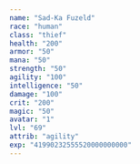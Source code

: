 ```yaml
---
name: "Sad-Ka Fuzeld"
race: "human"
class: "thief"
health: "200"
armor: "50"
mana: "50"
strength: "50"
agility: "100"
intelligence: "50"
damage: "100"
crit: "200"
magic: "50"
avatar: "1"
lvl: "69"
attrib: "agility"
exp: "41990232555520000000000"
---
```

